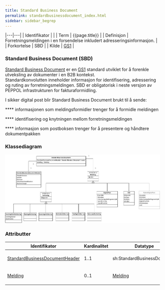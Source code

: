 ```yaml
---
title: Standard Business Document  
permalink: standardbusinessdocument_index.html
sidebar: sidebar_begrep
---
```


|---|---|
| Identifikator | |
| Term          | {{page.title}} |
| Definisjon    | Forretningsmeldingen i en forsendelse inkludert adresseringsinformasjon. |
| Forkortelse   | SBD |
| Kilde         | [GS1](http://www.gs1.org) |

### Standard Business Document (SBD)

[Standard Business
Document](http://www.gs1.org/ecom/standards/guidelines#s2) er en
[GS1](http://www.gs1.org) standard utviklet for å forenkle utveksling av
dokumenter i en B2B kontekst.  
Standardkonvolutten inneholder informasjon for identifisering,
adressering og ruting av forretningsmeldingen. SBD er obligatorisk i
neste versjon av PEPPOL infrastrukturen for fakturaformidling.

I sikker digital post blir Standard Business Document brukt til å sende:

**** informasjonen som meldingsformidler trenger for å formidle
meldingen

**** identifisering og knytningen mellom forretningsmeldingen

**** informasjon som postboksen trenger for å presentere og håndtere
dokumentpakken

### Klassediagram

[![](uml_diagram.jpg)](uml_diagram.jpg)

### Attributter

| Identifikator                                                    | Kardinalitet | Datatype                    | Kommentar                                                                          |
| ---------------------------------------------------------------- | ------------ | --------------------------- | ---------------------------------------------------------------------------------- |
| [StandardBusinessDocumentHeader](https://difi.github.io/felleslosninger/sdp_standardbusinessdocumentheader.html) | 1..1         | sh:StandardBusinessDocument | Informasjon for å formidle postforsendelsen                                        |
| [Melding](https://difi.github.io/felleslosninger/sdp_index.html)      | 0..1         | [Melding](https://difi.github.io/felleslosninger/sdp_index.html) | Forretningsmelding identifisert i [DocumentIdentification](https://difi.github.io/felleslosninger/sdp_documentidentification.html) |
